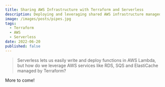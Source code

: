 ```yaml
---
title: Sharing AWS Infrastructure with Terraform and Serverless
description: Deploying and leveraging shared AWS infrastructure managed by Terraform in Serverless
image: /images/posts/pipes.jpg
tags:
  - Terraform
  - AWS
  - Serverless
date: 2022-06-20
published: false
---
```


> Serverless lets us easily write and deploy functions in AWS Lambda, but how do we leverage AWS services like RDS, SQS and ElastiCache managed by Terraform?

More to come!
